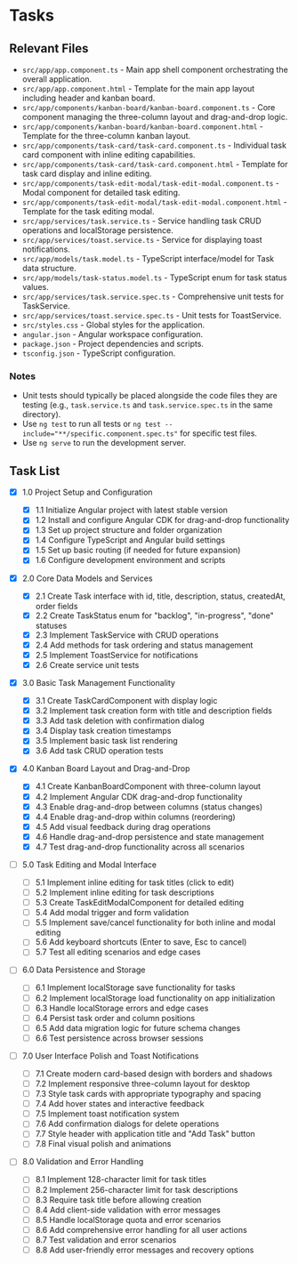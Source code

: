 # Tasks

## Relevant Files

- `src/app/app.component.ts` - Main app shell component orchestrating the overall application.
- `src/app/app.component.html` - Template for the main app layout including header and kanban board.
- `src/app/components/kanban-board/kanban-board.component.ts` - Core component managing the three-column layout and drag-and-drop logic.
- `src/app/components/kanban-board/kanban-board.component.html` - Template for the three-column kanban layout.
- `src/app/components/task-card/task-card.component.ts` - Individual task card component with inline editing capabilities.
- `src/app/components/task-card/task-card.component.html` - Template for task card display and inline editing.
- `src/app/components/task-edit-modal/task-edit-modal.component.ts` - Modal component for detailed task editing.
- `src/app/components/task-edit-modal/task-edit-modal.component.html` - Template for the task editing modal.
- `src/app/services/task.service.ts` - Service handling task CRUD operations and localStorage persistence.
- `src/app/services/toast.service.ts` - Service for displaying toast notifications.
- `src/app/models/task.model.ts` - TypeScript interface/model for Task data structure.
- `src/app/models/task-status.model.ts` - TypeScript enum for task status values.
- `src/app/services/task.service.spec.ts` - Comprehensive unit tests for TaskService.
- `src/app/services/toast.service.spec.ts` - Unit tests for ToastService.
- `src/styles.css` - Global styles for the application.
- `angular.json` - Angular workspace configuration.
- `package.json` - Project dependencies and scripts.
- `tsconfig.json` - TypeScript configuration.

### Notes

- Unit tests should typically be placed alongside the code files they are testing (e.g., `task.service.ts` and `task.service.spec.ts` in the same directory).
- Use `ng test` to run all tests or `ng test --include="**/specific.component.spec.ts"` for specific test files.
- Use `ng serve` to run the development server.

## Task List

- [x] 1.0 Project Setup and Configuration

  - [x] 1.1 Initialize Angular project with latest stable version
  - [x] 1.2 Install and configure Angular CDK for drag-and-drop functionality
  - [x] 1.3 Set up project structure and folder organization
  - [x] 1.4 Configure TypeScript and Angular build settings
  - [x] 1.5 Set up basic routing (if needed for future expansion)
  - [x] 1.6 Configure development environment and scripts

- [x] 2.0 Core Data Models and Services

  - [x] 2.1 Create Task interface with id, title, description, status, createdAt, order fields
  - [x] 2.2 Create TaskStatus enum for "backlog", "in-progress", "done" statuses
  - [x] 2.3 Implement TaskService with CRUD operations
  - [x] 2.4 Add methods for task ordering and status management
  - [x] 2.5 Implement ToastService for notifications
  - [x] 2.6 Create service unit tests

- [x] 3.0 Basic Task Management Functionality

  - [x] 3.1 Create TaskCardComponent with display logic
  - [x] 3.2 Implement task creation form with title and description fields
  - [x] 3.3 Add task deletion with confirmation dialog
  - [x] 3.4 Display task creation timestamps
  - [x] 3.5 Implement basic task list rendering
  - [x] 3.6 Add task CRUD operation tests

- [x] 4.0 Kanban Board Layout and Drag-and-Drop

  - [x] 4.1 Create KanbanBoardComponent with three-column layout
  - [x] 4.2 Implement Angular CDK drag-and-drop functionality
  - [x] 4.3 Enable drag-and-drop between columns (status changes)
  - [x] 4.4 Enable drag-and-drop within columns (reordering)
  - [x] 4.5 Add visual feedback during drag operations
  - [x] 4.6 Handle drag-and-drop persistence and state management
  - [x] 4.7 Test drag-and-drop functionality across all scenarios

- [ ] 5.0 Task Editing and Modal Interface

  - [ ] 5.1 Implement inline editing for task titles (click to edit)
  - [ ] 5.2 Implement inline editing for task descriptions
  - [ ] 5.3 Create TaskEditModalComponent for detailed editing
  - [ ] 5.4 Add modal trigger and form validation
  - [ ] 5.5 Implement save/cancel functionality for both inline and modal editing
  - [ ] 5.6 Add keyboard shortcuts (Enter to save, Esc to cancel)
  - [ ] 5.7 Test all editing scenarios and edge cases

- [ ] 6.0 Data Persistence and Storage

  - [ ] 6.1 Implement localStorage save functionality for tasks
  - [ ] 6.2 Implement localStorage load functionality on app initialization
  - [ ] 6.3 Handle localStorage errors and edge cases
  - [ ] 6.4 Persist task order and column positions
  - [ ] 6.5 Add data migration logic for future schema changes
  - [ ] 6.6 Test persistence across browser sessions

- [ ] 7.0 User Interface Polish and Toast Notifications

  - [ ] 7.1 Create modern card-based design with borders and shadows
  - [ ] 7.2 Implement responsive three-column layout for desktop
  - [ ] 7.3 Style task cards with appropriate typography and spacing
  - [ ] 7.4 Add hover states and interactive feedback
  - [ ] 7.5 Implement toast notification system
  - [ ] 7.6 Add confirmation dialogs for delete operations
  - [ ] 7.7 Style header with application title and "Add Task" button
  - [ ] 7.8 Final visual polish and animations

- [ ] 8.0 Validation and Error Handling
  - [ ] 8.1 Implement 128-character limit for task titles
  - [ ] 8.2 Implement 256-character limit for task descriptions
  - [ ] 8.3 Require task title before allowing creation
  - [ ] 8.4 Add client-side validation with error messages
  - [ ] 8.5 Handle localStorage quota and error scenarios
  - [ ] 8.6 Add comprehensive error handling for all user actions
  - [ ] 8.7 Test validation and error scenarios
  - [ ] 8.8 Add user-friendly error messages and recovery options
